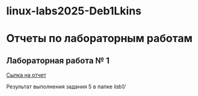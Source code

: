 # linux-labs2025-Deb1Lkins
# Отчеты по лабораторным работам

## Лабораторная работа № 1

[Сылка на отчет](https://disk.yandex.ru/d/mPDLau318OKxVA)

Результат выполнения задания 5 в папке *lab1/*

